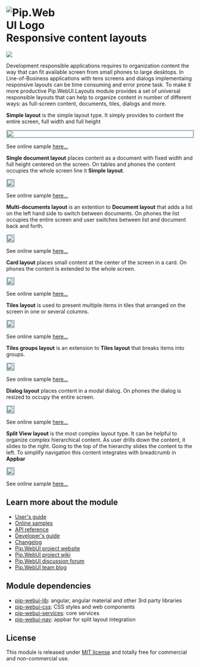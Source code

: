 # <img src="https://github.com/pip-webui/pip-webui/raw/master/doc/Logo.png" alt="Pip.WebUI Logo" style="max-width:30%"> <br/> Responsive content layouts

![](https://img.shields.io/badge/license-MIT-blue.svg)

Development responsible applications requires to organization content the way that can fit available screen from small phones to large desktops. In Line-of-Business applications with tens screens and dialogs implementaing responsive layouts can be time consuming and error prone task. To make it more productive Pip.WebUI.Layouts module provides a set of universal responsible layouts that can help to organize content in number of different ways: as full-screen content, documents, tiles, dialogs and more.

**Simple layout** is the simple layout type. It simply provides to content the entire screen, full width and full height 

<a href="https://github.com/pip-webui/pip-webui-layouts/raw/master/doc/images/img-simple-layout.png" style="border: 3px ridge #c8d2df; display: block">
    <img src="doc/images/img-simple-layout.png"/>
</a>

See online sample [here...](http://webui.pipdevs.com/pip-webui-layouts/simple/index.html)

**Single document layout** places content as a document with fixed width and full height centered on the screen. On tables and phones the content occupies the whole screen line it **Simple layout**.

<a href="https://github.com/pip-webui/pip-webui-layouts/raw/master/doc/images/img-single-document-layout.png" style="border: 3px ridge #c8d2df; margin: 0 auto; display: inline-block">
    <img src="https://github.com/pip-webui/pip-webui-layouts/raw/master/doc/images/img-single-document-layout.png"/>
</a>

See online sample [here...](http://webui.pipdevs.com/pip-webui-layouts/document/index.html)

**Multi-documents layout** is an extention to **Document layout** that adds a list on the left hand side to switch between documents. On phones the list occupies the entire screen and user switches between list and document back and forth.

<a href="doc/images/img-multi-document-layout.png" style="border: 3px ridge #c8d2df; margin: 0 auto; display: inline-block">
    <img src="doc/images/img-multi-document-layout.png"/>
</a>

See online sample [here...](http://webui.pipdevs.com/pip-webui-layouts/multi_document/index.html)

**Card layout** places small content at the center of the screen in a card. On phones the content is extended to the whole screen.

<a href="https://github.com/pip-webui/pip-webui-layouts/raw/master/doc/images/img-card-layout.png" style="border: 3px ridge #c8d2df; margin: 0 auto; display: inline-block">
    <img src="https://github.com/pip-webui/pip-webui-layouts/raw/master/doc/images/img-card-layout.png"/>
</a>

See online sample [here...](http://webui.pipdevs.com/pip-webui-layouts/card/index.html)

**Tiles layout** is used to present multiple items in tiles that arranged on the screen in one or several columns.

<a href="https://github.com/pip-webui/pip-webui-layouts/raw/master/doc/images/img-tiles-layout.png" style="border: 3px ridge #c8d2df; margin: 0 auto; display: inline-block">
    <img src="https://github.com/pip-webui/pip-webui-layouts/raw/master/doc/images/img-tiles-layout.png"/>
</a>

See online sample [here...](http://webui.pipdevs.com/pip-webui-layouts/tiles/index.html)

**Tiles groups layout** is an extension to **Tiles layout** that breaks items into groups.

<a href="https://github.com/pip-webui/pip-webui-layouts/raw/master/doc/images/img-tiles-groups-layout.png" style="border: 3px ridge #c8d2df; margin: 0 auto; display: inline-block">
    <img src="https://github.com/pip-webui/pip-webui-layouts/raw/master/doc/images/img-tiles-groups-layout.png"/>
</a>

See online sample [here...](http://webui.pipdevs.com/pip-webui-layouts/tile_groups/index.html)

**Dialog layout** places content in a modal dialog. On phones the dialog is resized to occupy the entire screen.

<a href="https://github.com/pip-webui/pip-webui-layouts/raw/master/doc/images/img-dialog-layout.png" style="border: 3px ridge #c8d2df; margin: 0 auto; display: inline-block">
    <img src="https://github.com/pip-webui/pip-webui-layouts/raw/master/doc/images/img-dialog-layout.png"/>
</a>

See online sample [here...](http://webui.pipdevs.com/pip-webui-layouts/dialog/index.html)

**Split View layout** is the most complex layout type. It can be helpful to organize complex hierarchical content. As user drills down the content, it slides to the right. Going to the top of the hierarchy slides the content to the left. To simplify navigation this content integrates with breadcrumb in **Appbar**

<a href="https://github.com/pip-webui/pip-webui-layouts/raw/master/doc/images/img-split-view-layout.png" style="border: 3px ridge #c8d2df; margin: 0 auto; display: inline-block">
    <img src="https://github.com/pip-webui/pip-webui-layouts/raw/master/doc/images/img-split-view-layout.png"/>
</a>

See online sample [here...](http://webui.pipdevs.com/pip-webui-layouts/split/index.html)


## Learn more about the module

- [User's guide](https://github.com/pip-webui/pip-webui-layouts/blob/master/doc/UsersGuide.md)
- [Online samples](http://webui.pipdevs.com/pip-webui-layouts/index.html)
- [API reference](http://webui-api.pipdevs.com/pip-webui-layouts/index.html)
- [Developer's guide](https://github.com/pip-webui/pip-webui-layouts/blob/master/doc/DevelopersGuide.md)
- [Changelog](https://github.com/pip-webui/pip-webui-layouts/blob/master/CHANGELOG.md)
- [Pip.WebUI project website](http://www.pipwebui.org)
- [Pip.WebUI project wiki](https://github.com/pip-webui/pip-webui/wiki)
- [Pip.WebUI discussion forum](https://groups.google.com/forum/#!forum/pip-webui)
- [Pip.WebUI team blog](https://pip-webui.blogspot.com/)

## <a name="dependencies"></a>Module dependencies

* [pip-webui-lib](https://github.com/pip-webui/pip-webui-lib): angular, angular material and other 3rd party libraries
* [pip-webui-css](https://github.com/pip-webui/pip-webui-css): CSS styles and web components
* [pip-webui-services](https://github.com/pip-webui/pip-webui-services): core services
* [pip-webui-nav](https://github.com/pip-webui/pip-webui-nav): appbar for split layout integration

## <a name="license"></a>License

This module is released under [MIT license](License) and totally free for commercial and non-commercial use.
